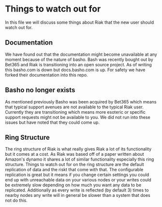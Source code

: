 # Things to watch out for

In this file we will discuss some things about Riak that the new user should watch out for.


## Documentation

We have found out that the documentation might become unavailable at any moment because of the nature of basho.
Bash was recently bought out by Bet365 and Riak is transitioning into an open source project. As of writing this
basho.com is down but docs.basho.com is up. For safety we have forked their documentation into this repo.


## Basho no longer exists

As mentioned previously Basho was been acquired by Bet365 which means that typical support avenues are not available
to the typical Riak user. Currently they are transitioning which means more esoteric or specific support requests
might not be available to you. We did not run into these issues but have noted that they could come up.


## Ring Structure

The ring structure of Riak is what really gives Riak a lot of its functionality but it comes at a cost. 
As Riak was based off of a paper written about Amazon's dynamo it shares a lot of similar functionality
especially this ring structure. Things to watch out for on the ring structure are the default replication
of data and the riskt that come with that. The configurable replication is great but it means if you change
certain settings you could end up with unreachable data on your various nodes or your writes could be extremely
slow depending on how much you want any data to be replicated. Additionally as every write is reflected (by default 3)
times to nearby nodes any write will in general be slower than a system that does not do this.
